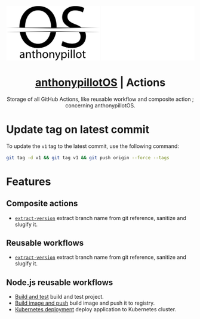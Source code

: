 <div align="center">

<img src="https://raw.githubusercontent.com/anthonypillot/assets/main/logo/svg/logo_anthonypillotOS_black.svg" alt="logo_anthonypillotOS_black" width="250"/>
<img src="https://raw.githubusercontent.com/anthonypillot/assets/main/logo/svg/logo_anthonypillotOS_white.svg" alt="logo_anthonypillotOS_black" width="250"/>

# [anthonypillotOS](https://anthonypillot.com) | Actions

Storage of all GitHub Actions, like reusable workflow and composite action ; concerning anthonypillotOS.

</div>

# Update tag on latest commit

To update the `v1` tag to the latest commit, use the following command:

```bash
git tag -d v1 && git tag v1 && git push origin --force --tags
```

# Features

## Composite actions

- [`extract-version`](.github/actions/extract-version/action.yaml) extract branch name from git reference, sanitize and slugify it.

## Reusable workflows

- [`extract-version`](.github/workflows/extract-version.yaml) extract branch name from git reference, sanitize and slugify it.

## **Node.js** reusable workflows

- [Build and test](.github/workflows/node-build-and-test.yaml) build and test project.
- [Build image and push](.github/workflows/node-build-and-test.yaml) build image and push it to registry.
- [Kubernetes deployment](.github/workflows/kubernetes-deployment.yaml) deploy application to Kubernetes cluster.
